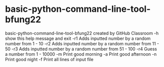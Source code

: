 # basic-python-command-line-tool-bfung22
basic-python-command-line-tool-bfung22 created by GitHub Classroom
-h    show this help message and exit
-r1   Adds inputted number by a random number from 1 - 10
-r2   Adds inputted number by a random number from 11 - 50
-r3   Adds inputted number by a random number from 51 - 100
-r4   Guess a number from 1 - 10000
-m    Print good morning
-a    Print good afternoon
-n    Print good night
-f    Print all lines of input file
